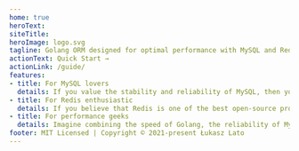 ```yaml
---
home: true
heroText:  
siteTitle: 
heroImage: logo.svg
tagline: Golang ORM designed for optimal performance with MySQL and Redis
actionText: Quick Start →
actionLink: /guide/
features:
- title: For MySQL lovers
  details: If you value the stability and reliability of MySQL, then you've come to the right place. Our ORM is designed to take full advantage of MySQL's capabilities, providing optimal performance and scalability for your applications.
- title: For Redis enthusiastic
  details: If you believe that Redis is one of the best open-source projects for providing top-edge performance, then BeeORM is the ORM for you. Our ORM is designed to take full advantage of Redis' capabilities, providing optimal performance and scalability for your applications.
- title: For performance geeks
  details: Imagine combining the speed of Golang, the reliability of MySQL, and the performance of Redis. It's a perfect match! With BeeORM, you can take full advantage of the strengths of these technologies to build high-performance and scalable applications. Try it out and see the benefits for yourself!
footer: MIT Licensed | Copyright © 2021-present Łukasz Lato
---
```

